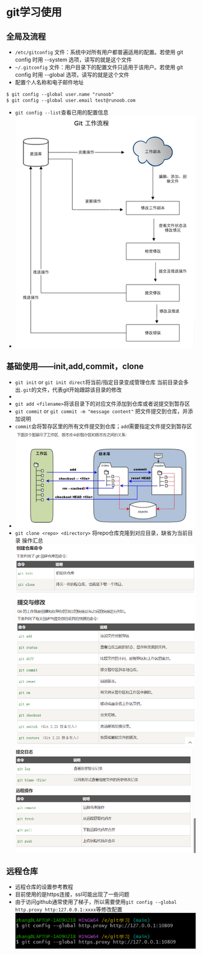 # git学习使用
## 全局及流程
- `/etc/gitconfig` 文件：系统中对所有用户都普遍适用的配置。若使用 git config 时用 --system 选项，读写的就是这个文件
- `~/.gitconfig` 文件：用户目录下的配置文件只适用于该用户。若使用 git config 时用 --global 选项，读写的就是这个文件
- 配置个人名称和电子邮件地址
``` vim
$ git config --global user.name "runoob"
$ git config --global user.email test@runoob.com
```
- `git config --list`查看已用的配置信息
- ![Alt text](image.png)
## 基础使用——init,add,commit，clone
- `git init` or `git init direct`将当前/指定目录变成管理仓库  当前目录会多出`.git`的文件，代表git开始跟踪该目录的修改  
- 
- `git add <filename>`将该目录下的对应文件添加到仓库或者说提交到暂存区
- `git commit` or `git commit -m "message content"` 把文件提交到仓库，并添加说明
- `commit`会将暂存区里的所有文件提交到仓库；`add`需要指定文件提交到暂存区
- ![Alt text](image-1.png)
- `git clone <repo> <directory>` 将repo仓库克隆到对应目录，缺省为当前目录
操作汇总
![alt text](image-3.png)  
![alt text](image-4.png)  
![alt text](image-5.png)

## 远程仓库
- 远程仓库的设置参考教程
- 目前使用的是https连接，ssl可能出现了一些问题
- 由于访问github通常使用了梯子，所以需要使用`git config --global http.proxy http:127.0.0.1:xxxx`等修改配置![alt text](image-6.png)